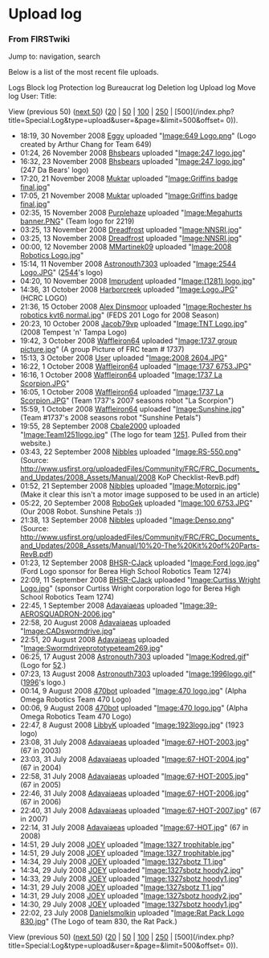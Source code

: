 # Upload log

### From FIRSTwiki

Jump to: navigation, search

Below is a list of the most recent file uploads.

Logs Block log Protection log Bureaucrat log Deletion log Upload log Move log
User: Title:

View (previous 50) ([next
50](/index.php?title=Special:Log&limit=50&offset=50&type=upload&user=&page=))
([20](/index.php?title=Special:Log&type=upload&user=&page=&limit=20&offset=0)
| [50](/index.php?title=Special:Log&type=upload&user=&page=&limit=50&offset=0)
|
[100](/index.php?title=Special:Log&type=upload&user=&page=&limit=100&offset=0)
|
[250](/index.php?title=Special:Log&type=upload&user=&page=&limit=250&offset=0)
| [500](/index.php?title=Special:Log&type=upload&user=&page=&limit=500&offset=
0)).

  * 18:19, 30 November 2008 [Eggy](/index.php?title=User:Eggy&action=edit "User:Eggy" ) uploaded "[Image:649 Logo.png](/index.php/Image:649_Logo.png "Image:649 Logo.png" )" (Logo created by Arthur Chang for Team 649)
  * 01:24, 26 November 2008 [Bhsbears](/index.php?title=User:Bhsbears&action=edit "User:Bhsbears" ) uploaded "[Image:247 logo.jpg](/index.php/Image:247_logo.jpg "Image:247 logo.jpg" )" 
  * 16:32, 23 November 2008 [Bhsbears](/index.php?title=User:Bhsbears&action=edit "User:Bhsbears" ) uploaded "[Image:247 logo.jpg](/index.php/Image:247_logo.jpg "Image:247 logo.jpg" )" (247 Da Bears' logo)
  * 17:20, 21 November 2008 [Muktar](/index.php?title=User:Muktar&action=edit "User:Muktar" ) uploaded "[Image:Griffins badge final.jpg](/index.php/Image:Griffins_badge_final.jpg "Image:Griffins badge final.jpg" )" 
  * 17:05, 21 November 2008 [Muktar](/index.php?title=User:Muktar&action=edit "User:Muktar" ) uploaded "[Image:Griffins badge final.jpg](/index.php/Image:Griffins_badge_final.jpg "Image:Griffins badge final.jpg" )" 
  * 02:35, 15 November 2008 [Purplehaze](/index.php?title=User:Purplehaze&action=edit "User:Purplehaze" ) uploaded "[Image:Megahurts banner.PNG](/index.php/Image:Megahurts_banner.PNG "Image:Megahurts banner.PNG" )" (Team logo for 2219)
  * 03:25, 13 November 2008 [Dreadfrost](/index.php?title=User:Dreadfrost&action=edit "User:Dreadfrost" ) uploaded "[Image:NNSRI.jpg](/index.php/Image:NNSRI.jpg "Image:NNSRI.jpg" )" 
  * 03:25, 13 November 2008 [Dreadfrost](/index.php?title=User:Dreadfrost&action=edit "User:Dreadfrost" ) uploaded "[Image:NNSRI.jpg](/index.php/Image:NNSRI.jpg "Image:NNSRI.jpg" )" 
  * 00:00, 12 November 2008 [MMartinek09](/index.php?title=User:MMartinek09&action=edit "User:MMartinek09" ) uploaded "[Image:2008 Robotics Logo.jpg](/index.php/Image:2008_Robotics_Logo.jpg "Image:2008 Robotics Logo.jpg" )" 
  * 15:14, 11 November 2008 [Astronouth7303](/index.php/User:Astronouth7303 "User:Astronouth7303" ) uploaded "[Image:2544 Logo.JPG](/index.php/Image:2544_Logo.JPG "Image:2544 Logo.JPG" )" ([2544](/index.php/2544 "2544" )'s logo)
  * 04:20, 10 November 2008 [Imprudent](/index.php?title=User:Imprudent&action=edit "User:Imprudent" ) uploaded "[Image:(1281) logo.jpg](/index.php/Image:%281281%29_logo.jpg "Image:\(1281\) logo.jpg" )" 
  * 14:36, 31 October 2008 [Harborcreek](/index.php?title=User:Harborcreek&action=edit "User:Harborcreek" ) uploaded "[Image:Logo.JPG](/index.php?title=Image:Logo.JPG&action=edit "Image:Logo.JPG" )" (HCRC LOGO)
  * 21:36, 15 October 2008 [Alex Dinsmoor](/index.php?title=User:Alex_Dinsmoor&action=edit "User:Alex Dinsmoor" ) uploaded "[Image:Rochester hs robotics kvt6 normal.jpg](/index.php/Image:Rochester_hs_robotics_kvt6_normal.jpg "Image:Rochester hs robotics kvt6 normal.jpg" )" (FEDS 201 Logo for 2008 Season)
  * 20:23, 10 October 2008 [Jacob79vp](/index.php/User:Jacob79vp "User:Jacob79vp" ) uploaded "[Image:TNT Logo.jpg](/index.php/Image:TNT_Logo.jpg "Image:TNT Logo.jpg" )" (2008 Tempest 'n' Tampa Logo)
  * 19:42, 3 October 2008 [Waffleiron64](/index.php?title=User:Waffleiron64&action=edit "User:Waffleiron64" ) uploaded "[Image:1737 group picture.jpg](/index.php/Image:1737_group_picture.jpg "Image:1737 group picture.jpg" )" (A group Picture of FRC team # 1737)
  * 15:13, 3 October 2008 [User](/index.php?title=User:User&action=edit "User:User" ) uploaded "[Image:2008 2604.JPG](/index.php/Image:2008_2604.JPG "Image:2008 2604.JPG" )" 
  * 16:22, 1 October 2008 [Waffleiron64](/index.php?title=User:Waffleiron64&action=edit "User:Waffleiron64" ) uploaded "[Image:1737 6753.JPG](/index.php/Image:1737_6753.JPG "Image:1737 6753.JPG" )" 
  * 16:16, 1 October 2008 [Waffleiron64](/index.php?title=User:Waffleiron64&action=edit "User:Waffleiron64" ) uploaded "[Image:1737 La Scorpion.JPG](/index.php/Image:1737_La_Scorpion.JPG "Image:1737 La Scorpion.JPG" )" 
  * 16:05, 1 October 2008 [Waffleiron64](/index.php?title=User:Waffleiron64&action=edit "User:Waffleiron64" ) uploaded "[Image:1737 La Scorpion.JPG](/index.php/Image:1737_La_Scorpion.JPG "Image:1737 La Scorpion.JPG" )" (Team 1737's 2007 seasons robot "La Scorpion")
  * 15:59, 1 October 2008 [Waffleiron64](/index.php?title=User:Waffleiron64&action=edit "User:Waffleiron64" ) uploaded "[Image:Sunshine.jpg](/index.php/Image:Sunshine.jpg "Image:Sunshine.jpg" )" (Team #1737's 2008 seasons robot "Sunshine Petals")
  * 19:55, 28 September 2008 [Cbale2000](/index.php/User:Cbale2000 "User:Cbale2000" ) uploaded "[Image:Team1251logo.jpg](/index.php/Image:Team1251logo.jpg "Image:Team1251logo.jpg" )" (The logo for team [1251](/index.php/1251 "1251" ). Pulled from their website.)
  * 03:43, 22 September 2008 [Nibbles](/index.php?title=User:Nibbles&action=edit "User:Nibbles" ) uploaded "[Image:RS-550.png](/index.php/Image:RS-550.png "Image:RS-550.png" )" (Source: http://www.usfirst.org/uploadedFiles/Community/FRC/FRC_Documents_and_Updates/2008_Assets/Manual/2008 KoP Checklist-RevB.pdf)
  * 01:52, 21 September 2008 [Nibbles](/index.php?title=User:Nibbles&action=edit "User:Nibbles" ) uploaded "[Image:Motorpic.jpg](/index.php/Image:Motorpic.jpg "Image:Motorpic.jpg" )" (Make it clear this isn't a motor image supposed to be used in an article)
  * 05:22, 20 September 2008 [RoboGek](/index.php?title=User:RoboGek&action=edit "User:RoboGek" ) uploaded "[Image:100 6753.JPG](/index.php/Image:100_6753.JPG "Image:100 6753.JPG" )" (Our 2008 Robot. Sunshine Petals :))
  * 21:38, 13 September 2008 [Nibbles](/index.php?title=User:Nibbles&action=edit "User:Nibbles" ) uploaded "[Image:Denso.png](/index.php/Image:Denso.png "Image:Denso.png" )" (Source: http://www.usfirst.org/uploadedFiles/Community/FRC/FRC_Documents_and_Updates/2008_Assets/Manual/10%20-The%20Kit%20of%20Parts-RevB.pdf)
  * 01:23, 12 September 2008 [BHSR-CJack](/index.php?title=User:BHSR-CJack&action=edit "User:BHSR-CJack" ) uploaded "[Image:Ford logo.jpg](/index.php/Image:Ford_logo.jpg "Image:Ford logo.jpg" )" (Ford Logo sponsor for Berea High School Robotics Team 1274)
  * 22:09, 11 September 2008 [BHSR-CJack](/index.php?title=User:BHSR-CJack&action=edit "User:BHSR-CJack" ) uploaded "[Image:Curtiss Wright Logo.jpg](/index.php/Image:Curtiss_Wright_Logo.jpg "Image:Curtiss Wright Logo.jpg" )" (sponsor Curtiss Wright corporation logo for Berea High School Robotics Team 1274)
  * 22:45, 1 September 2008 [Adavaiaeas](/index.php?title=User:Adavaiaeas&action=edit "User:Adavaiaeas" ) uploaded "[Image:39-AEROSQUADRON-2006.jpg](/index.php/Image:39-AEROSQUADRON-2006.jpg "Image:39-AEROSQUADRON-2006.jpg" )" 
  * 22:58, 20 August 2008 [Adavaiaeas](/index.php?title=User:Adavaiaeas&action=edit "User:Adavaiaeas" ) uploaded "[Image:CADswormdrive.jpg](/index.php/Image:CADswormdrive.jpg "Image:CADswormdrive.jpg" )" 
  * 22:51, 20 August 2008 [Adavaiaeas](/index.php?title=User:Adavaiaeas&action=edit "User:Adavaiaeas" ) uploaded "[Image:Swormdriveprototypeteam269.jpg](/index.php/Image:Swormdriveprototypeteam269.jpg "Image:Swormdriveprototypeteam269.jpg" )" 
  * 06:25, 17 August 2008 [Astronouth7303](/index.php/User:Astronouth7303 "User:Astronouth7303" ) uploaded "[Image:Kodred.gif](/index.php/Image:Kodred.gif "Image:Kodred.gif" )" (Logo for [52](/index.php/52 "52" ).)
  * 07:23, 13 August 2008 [Astronouth7303](/index.php/User:Astronouth7303 "User:Astronouth7303" ) uploaded "[Image:1996logo.gif](/index.php/Image:1996logo.gif "Image:1996logo.gif" )" ([1996](/index.php/1996 "1996" )'s logo.)
  * 00:14, 9 August 2008 [470bot](/index.php?title=User:470bot&action=edit "User:470bot" ) uploaded "[Image:470 logo.jpg](/index.php/Image:470_logo.jpg "Image:470 logo.jpg" )" (Alpha Omega Robotics Team 470 Logo)
  * 00:06, 9 August 2008 [470bot](/index.php?title=User:470bot&action=edit "User:470bot" ) uploaded "[Image:470 logo.jpg](/index.php/Image:470_logo.jpg "Image:470 logo.jpg" )" (Alpha Omega Robotics Team 470 Logo)
  * 22:47, 8 August 2008 [LibbyK](/index.php?title=User:LibbyK&action=edit "User:LibbyK" ) uploaded "[Image:1923logo.jpg](/index.php/Image:1923logo.jpg "Image:1923logo.jpg" )" (1923 logo)
  * 23:08, 31 July 2008 [Adavaiaeas](/index.php?title=User:Adavaiaeas&action=edit "User:Adavaiaeas" ) uploaded "[Image:67-HOT-2003.jpg](/index.php/Image:67-HOT-2003.jpg "Image:67-HOT-2003.jpg" )" (67 in 2003)
  * 23:03, 31 July 2008 [Adavaiaeas](/index.php?title=User:Adavaiaeas&action=edit "User:Adavaiaeas" ) uploaded "[Image:67-HOT-2004.jpg](/index.php/Image:67-HOT-2004.jpg "Image:67-HOT-2004.jpg" )" (67 in 2004)
  * 22:58, 31 July 2008 [Adavaiaeas](/index.php?title=User:Adavaiaeas&action=edit "User:Adavaiaeas" ) uploaded "[Image:67-HOT-2005.jpg](/index.php/Image:67-HOT-2005.jpg "Image:67-HOT-2005.jpg" )" (67 in 2005)
  * 22:46, 31 July 2008 [Adavaiaeas](/index.php?title=User:Adavaiaeas&action=edit "User:Adavaiaeas" ) uploaded "[Image:67-HOT-2006.jpg](/index.php/Image:67-HOT-2006.jpg "Image:67-HOT-2006.jpg" )" (67 in 2006)
  * 22:40, 31 July 2008 [Adavaiaeas](/index.php?title=User:Adavaiaeas&action=edit "User:Adavaiaeas" ) uploaded "[Image:67-HOT-2007.jpg](/index.php/Image:67-HOT-2007.jpg "Image:67-HOT-2007.jpg" )" (67 in 2007)
  * 22:14, 31 July 2008 [Adavaiaeas](/index.php?title=User:Adavaiaeas&action=edit "User:Adavaiaeas" ) uploaded "[Image:67-HOT.jpg](/index.php/Image:67-HOT.jpg "Image:67-HOT.jpg" )" (67 in 2008)
  * 14:51, 29 July 2008 [JOEY](/index.php?title=User:JOEY&action=edit "User:JOEY" ) uploaded "[Image:1327 trophitable.jpg](/index.php/Image:1327_trophitable.jpg "Image:1327 trophitable.jpg" )" 
  * 14:51, 29 July 2008 [JOEY](/index.php?title=User:JOEY&action=edit "User:JOEY" ) uploaded "[Image:1327 trophitable.jpg](/index.php/Image:1327_trophitable.jpg "Image:1327 trophitable.jpg" )" 
  * 14:34, 29 July 2008 [JOEY](/index.php?title=User:JOEY&action=edit "User:JOEY" ) uploaded "[Image:1327sbotz T1.jpg](/index.php/Image:1327sbotz_T1.jpg "Image:1327sbotz T1.jpg" )" 
  * 14:34, 29 July 2008 [JOEY](/index.php?title=User:JOEY&action=edit "User:JOEY" ) uploaded "[Image:1327sbotz hoody2.jpg](/index.php/Image:1327sbotz_hoody2.jpg "Image:1327sbotz hoody2.jpg" )" 
  * 14:33, 29 July 2008 [JOEY](/index.php?title=User:JOEY&action=edit "User:JOEY" ) uploaded "[Image:1327sbotz hoody1.jpg](/index.php/Image:1327sbotz_hoody1.jpg "Image:1327sbotz hoody1.jpg" )" 
  * 14:31, 29 July 2008 [JOEY](/index.php?title=User:JOEY&action=edit "User:JOEY" ) uploaded "[Image:1327sbotz T1.jpg](/index.php/Image:1327sbotz_T1.jpg "Image:1327sbotz T1.jpg" )" 
  * 14:31, 29 July 2008 [JOEY](/index.php?title=User:JOEY&action=edit "User:JOEY" ) uploaded "[Image:1327sbotz hoody2.jpg](/index.php/Image:1327sbotz_hoody2.jpg "Image:1327sbotz hoody2.jpg" )" 
  * 14:30, 29 July 2008 [JOEY](/index.php?title=User:JOEY&action=edit "User:JOEY" ) uploaded "[Image:1327sbotz hoody1.jpg](/index.php/Image:1327sbotz_hoody1.jpg "Image:1327sbotz hoody1.jpg" )" 
  * 22:02, 23 July 2008 [Danielsmolkin](/index.php?title=User:Danielsmolkin&action=edit "User:Danielsmolkin" ) uploaded "[Image:Rat Pack Logo 830.jpg](/index.php/Image:Rat_Pack_Logo_830.jpg "Image:Rat Pack Logo 830.jpg" )" (The Logo of team 830, the Rat Pack.)

View (previous 50) ([next
50](/index.php?title=Special:Log&limit=50&offset=50&type=upload&user=&page=))
([20](/index.php?title=Special:Log&type=upload&user=&page=&limit=20&offset=0)
| [50](/index.php?title=Special:Log&type=upload&user=&page=&limit=50&offset=0)
|
[100](/index.php?title=Special:Log&type=upload&user=&page=&limit=100&offset=0)
|
[250](/index.php?title=Special:Log&type=upload&user=&page=&limit=250&offset=0)
| [500](/index.php?title=Special:Log&type=upload&user=&page=&limit=500&offset=
0)).

